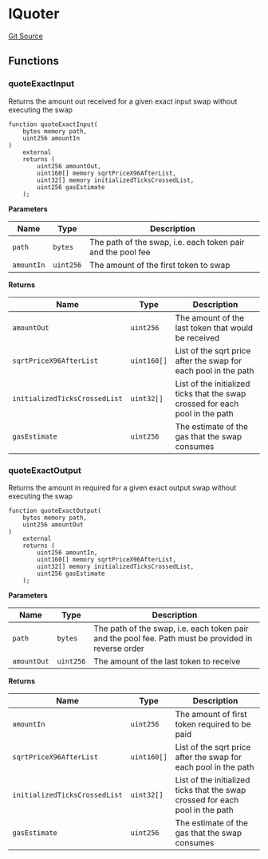# IQuoter
[Git Source](https://github.com/moss-eth/zap/blob/70d3ea131ffe8af2f978b53f91daa0d8ac74d19a/src/interfaces/IUniswap.sol)


## Functions
### quoteExactInput

Returns the amount out received for a given exact input swap
without executing the swap


```solidity
function quoteExactInput(
    bytes memory path,
    uint256 amountIn
)
    external
    returns (
        uint256 amountOut,
        uint160[] memory sqrtPriceX96AfterList,
        uint32[] memory initializedTicksCrossedList,
        uint256 gasEstimate
    );
```
**Parameters**

|Name|Type|Description|
|----|----|-----------|
|`path`|`bytes`|The path of the swap, i.e. each token pair and the pool fee|
|`amountIn`|`uint256`|The amount of the first token to swap|

**Returns**

|Name|Type|Description|
|----|----|-----------|
|`amountOut`|`uint256`|The amount of the last token that would be received|
|`sqrtPriceX96AfterList`|`uint160[]`|List of the sqrt price after the swap for each pool in the path|
|`initializedTicksCrossedList`|`uint32[]`|List of the initialized ticks that the swap crossed for each pool in the path|
|`gasEstimate`|`uint256`|The estimate of the gas that the swap consumes|


### quoteExactOutput

Returns the amount in required for a given exact output swap
without executing the swap


```solidity
function quoteExactOutput(
    bytes memory path,
    uint256 amountOut
)
    external
    returns (
        uint256 amountIn,
        uint160[] memory sqrtPriceX96AfterList,
        uint32[] memory initializedTicksCrossedList,
        uint256 gasEstimate
    );
```
**Parameters**

|Name|Type|Description|
|----|----|-----------|
|`path`|`bytes`|The path of the swap, i.e. each token pair and the pool fee. Path must be provided in reverse order|
|`amountOut`|`uint256`|The amount of the last token to receive|

**Returns**

|Name|Type|Description|
|----|----|-----------|
|`amountIn`|`uint256`|The amount of first token required to be paid|
|`sqrtPriceX96AfterList`|`uint160[]`|List of the sqrt price after the swap for each pool in the path|
|`initializedTicksCrossedList`|`uint32[]`|List of the initialized ticks that the swap crossed for each pool in the path|
|`gasEstimate`|`uint256`|The estimate of the gas that the swap consumes|



